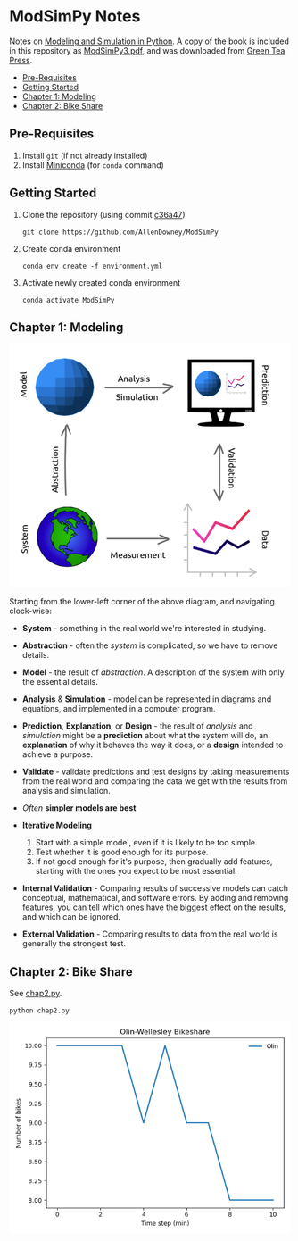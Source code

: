 # ModSimPy Notes
Notes on [Modeling and Simulation in Python](https://github.com/AllenDowney/ModSimPy). A copy of the book is included in this repository as [ModSimPy3.pdf](./ModSimPy3.pdf), and was downloaded from [Green Tea Press](https://greenteapress.com/wp/modsimpy/).

* [Pre-Requisites](#pre-requisites)
* [Getting Started](#getting-started)
* [Chapter 1: Modeling](#chapter-1-modeling)
* [Chapter 2: Bike Share](#chapter-2-bike-share)

## Pre-Requisites
1. Install `git` (if not already installed)
2. Install [Miniconda](https://docs.conda.io/en/latest/miniconda.html) (for `conda` command)

## Getting Started
1. Clone the repository (using commit [c36a47](https://github.com/AllenDowney/ModSimPy/commit/c36a476a20042acb33773e47d12aea5b0c413e60))

       git clone https://github.com/AllenDowney/ModSimPy

2. Create conda environment

       conda env create -f environment.yml

3. Activate newly created conda environment

       conda activate ModSimPy

## Chapter 1: Modeling
![Modeling](./modeling.png)

Starting from the lower-left corner of the above diagram, and navigating clock-wise:

* **System** - something in the real world we're interested in studying.
* **Abstraction** - often the *system* is complicated, so we have to remove details.
* **Model** - the result of *abstraction*. A description of the system with only the essential details.
* **Analysis** & **Simulation** - model can be represented in diagrams and equations, and implemented in a computer program.
* **Prediction**, **Explanation**, or **Design** - the result of *analysis* and *simulation* might be a **prediction** about what the
system will do, an **explanation** of why it behaves the way it does, or a **design**
intended to achieve a purpose.
* **Validate** - validate predictions and test designs by taking measurements from
the real world and comparing the data we get with the results from analysis
and simulation.

* *Often* **simpler models are best**
* **Iterative Modeling**
  1. Start with a simple model, even if it is likely to be too simple.
  2. Test whether it is good enough for its purpose.
  3. If not good enough for it's purpose, then gradually add features, starting with the ones you expect to be most essential.

* **Internal Validation** - Comparing results of successive models can catch conceptual, mathematical, and software errors. By adding and removing features, you can tell which ones have the biggest effect on the results, and which can be ignored.
* **External Validation** - Comparing results to data from the real world is generally the strongest test.

## Chapter 2: Bike Share
See [chap2.py](./chap2.py).

    python chap2.py

![chap2.py results](./chap2.png)